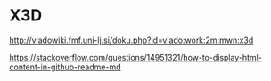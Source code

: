 # X3D

http://vladowiki.fmf.uni-lj.si/doku.php?id=vlado:work:2m:mwn:x3d

https://stackoverflow.com/questions/14951321/how-to-display-html-content-in-github-readme-md
